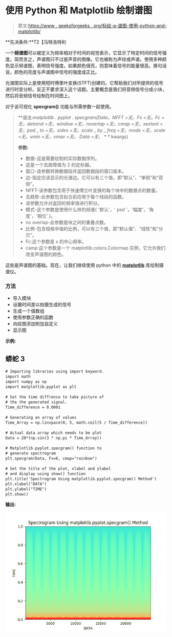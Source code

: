 # 使用 Python 和 Matplotlib 绘制谱图

> 原文:[https://www . geeksforgeeks . org/标绘-a-谱图-使用-python-and-matplotlib/](https://www.geeksforgeeks.org/plotting-a-spectrogram-using-python-and-matplotlib/)

**先决条件:**T2【马特洛特利

一个**频谱图**可以被定义为频率相对于时间的视觉表示，它显示了特定时间的信号强度。简而言之，声谱图只不过是声音的图像。它也被称为声纹或声谱。使用多种颜色显示频谱图，表明信号强度。如果颜色很亮，则意味着信号的能量很高。换句话说，颜色的亮度与声谱图中信号的强度成正比。

光谱图实际上是使用短时傅里叶变换(STFT)创建的。它帮助我们对所提供的信号进行时变分析。反正不要求深入这个话题。主要概念是我们将音频信号分成小块，然后将音频信号绘制在时间图上。

对于该可视化 **specgram()** 功能与所需参数一起使用。

> **语法:**matplotlib . pyplot . specgram(Data，NFFT =无，Fs =无，Fc =无，detrend =无，window =无，noverlap =无，cmap =无，xextent =无，pad _ to =无，sides =无，scale _ by _ freq =无，mode =无，scale =无，vmin =无，vmax =无，* Data =无，* * * kwargs)
> 
> **参数:**
> 
> *   数据-这是需要绘制的实际数据序列。
> *   这是一个去故障值为 2 的定标器。
> *   窗口-该参数转换数据段并返回数据段的窗口版本。
> *   边-指定应该显示的光谱边。它可以有三个值，即“默认”、“单侧”和“双侧”。
> *   NFFT-该参数包含用于快速傅立叶变换的每个块中的数据点的数量。
> *   去趋势-此参数包含拟合前应用于每个线段的函数。
> *   该参数允许对返回的频率值进行积分。
> *   模式-这个参数是使用什么样的频谱{ '默认'，' psd '，'幅度'，'角度'，'相位' }。
> *   no overlap-此参数是块之间的重叠点数。
> *   比例-包含规格中值的比例，可以有三个值，即“默认值”、“线性”和“分贝”。
> *   Fc:这个参数是 x 的中心频率。
> *   camp:这个参数是一个 matplotlib.colors.Colormap 实例，它允许我们改变声谱图的颜色。

这些是声谱图的基础。现在，让我们继续使用 python 中的 [**matplotlib**](https://www.geeksforgeeks.org/python-introduction-matplotlib/) 库绘制摄谱仪。

### 方法

*   导入模块
*   设置时间差以拍摄生成的信号
*   生成一个值数组
*   使用参数正确的函数
*   向绘图添加附加自定义
*   显示图

**示例:**

## 蟒蛇 3

```
# Importing libraries using import keyword.
import math
import numpy as np
import matplotlib.pyplot as plt

# Set the time diffrence to take picture of
# the the generated signal.
Time_difference = 0.0001

# Generating an array of values
Time_Array = np.linspace(0, 5, math.ceil(5 / Time_difference))

# Actual data array which needs to be plot
Data = 20*(np.sin(3 * np.pi * Time_Array))

# Matplotlib.pyplot.specgram() function to
# generate spectrogram
plt.specgram(Data, Fs=6, cmap="rainbow")

# Set the title of the plot, xlabel and ylabel
# and display using show() function
plt.title('Spectrogram Using matplotlib.pyplot.specgram() Method')
plt.xlabel("DATA")
plt.ylabel("TIME")
plt.show()
```

**输出:**

![](img/8647aa3ed5b169ec7649cc87075af9ef.png)